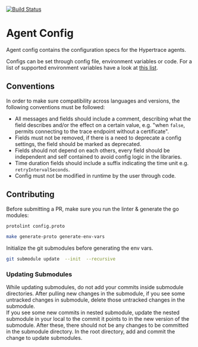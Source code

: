 [![Build Status][ci-img]][ci]

# Agent Config

Agent config contains the configuration specs for the Hypertrace agents.

Configs can be set through config file, environment variables or code. For a list of supported environment variables have a look at [this list](ENV_VARS.md).

## Conventions

In order to make sure compatibility across languages and versions, the following conventions must be followed:

- All messages and fields should include a comment, describing what the field describes and/or the effect on a certain value, e.g. "when `false`, permits connecting to the trace endpoint without a certificate".
- Fields must not be removed, if there is a need to deprecate a config settings, the field should be marked as deprecated.
- Fields should not depend on each others, every field should be independent and self contained to avoid config logic in the libraries.
- Time duration fields should include a suffix indicating the time unit e.g. `retryIntervalSeconds`.
- Config must not be modified in runtime by the user through code.

## Contributing

Before submitting a PR, make sure you run the linter & generate the go modules:

```bash
protolint config.proto
```
```bash
make generate-proto generate-env-vars
```

[ci-img]: https://github.com/hypertrace/agent-config/workflows/lint%20protobuf/badge.svg
[ci]: https://github.com/hypertrace/agent-config/actions

Initialize the git submodules before generating the env vars.
```bash
git submodule update  --init  --recursive
```

### Updating Submodules

While updating submodules, do not add your commits inside submodule directories.
After pulling new changes in the submodule,
if you see some untracked changes in submodule, delete those untracked changes in the submodule.  
If you see some new commits in nested submodule, update the nested submodule in your local to the commit it points to in the new version of the submodule.
After these, there should not be any changes to be committed in the submodule directory.
In the root directory, add and commit the change to update submodules.
